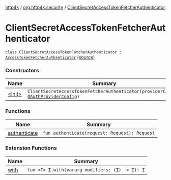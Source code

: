 [http4k](../../index.md) / [org.http4k.security](../index.md) / [ClientSecretAccessTokenFetcherAuthenticator](./index.md)

# ClientSecretAccessTokenFetcherAuthenticator

`class ClientSecretAccessTokenFetcherAuthenticator : `[`AccessTokenFetcherAuthenticator`](../-access-token-fetcher-authenticator/index.md) [(source)](https://github.com/http4k/http4k/blob/master/http4k-security-oauth/src/main/kotlin/org/http4k/security/AccessTokenFetcherAuthenticator.kt#L10)

### Constructors

| Name | Summary |
|---|---|
| [&lt;init&gt;](-init-.md) | `ClientSecretAccessTokenFetcherAuthenticator(providerConfig: `[`OAuthProviderConfig`](../-o-auth-provider-config/index.md)`)` |

### Functions

| Name | Summary |
|---|---|
| [authenticate](authenticate.md) | `fun authenticate(request: `[`Request`](../../org.http4k.core/-request/index.md)`): `[`Request`](../../org.http4k.core/-request/index.md) |

### Extension Functions

| Name | Summary |
|---|---|
| [with](../../org.http4k.core/with.md) | `fun <T> `[`T`](../../org.http4k.core/with.md#T)`.with(vararg modifiers: (`[`T`](../../org.http4k.core/with.md#T)`) -> `[`T`](../../org.http4k.core/with.md#T)`): `[`T`](../../org.http4k.core/with.md#T) |
